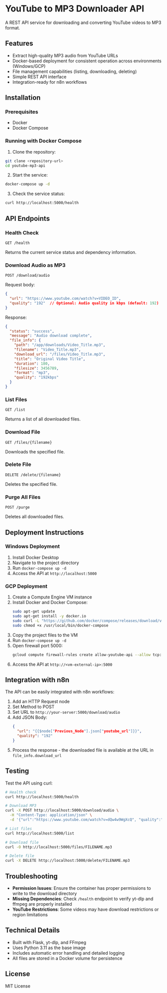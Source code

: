 # YouTube to MP3 Downloader API

A REST API service for downloading and converting YouTube videos to MP3 format.

## Features

- Extract high-quality MP3 audio from YouTube URLs
- Docker-based deployment for consistent operation across environments (Windows/GCP)
- File management capabilities (listing, downloading, deleting)
- Simple REST API interface
- Integration-ready for n8n workflows

## Installation

### Prerequisites
- Docker
- Docker Compose

### Running with Docker Compose

1. Clone the repository:
```bash
git clone <repository-url>
cd youtube-mp3-api
```

2. Start the service:
```bash
docker-compose up -d
```

3. Check the service status:
```bash
curl http://localhost:5000/health
```

## API Endpoints

### Health Check
```
GET /health
```
Returns the current service status and dependency information.

### Download Audio as MP3
```
POST /download/audio
```
Request body:
```json
{
  "url": "https://www.youtube.com/watch?v=VIDEO_ID",
  "quality": "192"  // Optional: Audio quality in kbps (default: 192)
}
```
Response:
```json
{
  "status": "success",
  "message": "Audio download complete",
  "file_info": {
    "path": "/app/downloads/Video_Title.mp3",
    "filename": "Video_Title.mp3",
    "download_url": "/files/Video_Title.mp3",
    "title": "Original Video Title",
    "duration": 180,
    "filesize": 3456789,
    "format": "mp3",
    "quality": "192kbps"
  }
}
```

### List Files
```
GET /list
```
Returns a list of all downloaded files.

### Download File
```
GET /files/{filename}
```
Downloads the specified file.

### Delete File
```
DELETE /delete/{filename}
```
Deletes the specified file.

### Purge All Files
```
POST /purge
```
Deletes all downloaded files.

## Deployment Instructions

### Windows Deployment
1. Install Docker Desktop
2. Navigate to the project directory
3. Run `docker-compose up -d`
4. Access the API at `http://localhost:5000`

### GCP Deployment
1. Create a Compute Engine VM instance
2. Install Docker and Docker Compose:
   ```bash
   sudo apt-get update
   sudo apt-get install -y docker.io
   sudo curl -L "https://github.com/docker/compose/releases/download/v2.18.1/docker-compose-$(uname -s)-$(uname -m)" -o /usr/local/bin/docker-compose
   sudo chmod +x /usr/local/bin/docker-compose
   ```
3. Copy the project files to the VM
4. Run `docker-compose up -d`
5. Open firewall port 5000:
   ```bash
   gcloud compute firewall-rules create allow-youtube-api --allow tcp:5000
   ```
6. Access the API at `http://<vm-external-ip>:5000`

## Integration with n8n

The API can be easily integrated with n8n workflows:

1. Add an HTTP Request node
2. Set Method to POST
3. Set URL to `http://your-server:5000/download/audio`
4. Add JSON Body:
   ```json
   {
     "url": "{{$node["Previous_Node"].json["youtube_url"]}}",
     "quality": "192"
   }
   ```
5. Process the response - the downloaded file is available at the URL in `file_info.download_url`

## Testing

Test the API using curl:

```bash
# Health check
curl http://localhost:5000/health

# Download MP3
curl -X POST http://localhost:5000/download/audio \
  -H "Content-Type: application/json" \
  -d '{"url":"https://www.youtube.com/watch?v=dQw4w9WgXcQ", "quality":"192"}'

# List files
curl http://localhost:5000/list

# Download file
curl -O http://localhost:5000/files/FILENAME.mp3

# Delete file
curl -X DELETE http://localhost:5000/delete/FILENAME.mp3
```

## Troubleshooting

- **Permission Issues**: Ensure the container has proper permissions to write to the download directory
- **Missing Dependencies**: Check `/health` endpoint to verify yt-dlp and ffmpeg are properly installed
- **YouTube Restrictions**: Some videos may have download restrictions or region limitations

## Technical Details

- Built with Flask, yt-dlp, and FFmpeg
- Uses Python 3.11 as the base image
- Includes automatic error handling and detailed logging
- All files are stored in a Docker volume for persistence

## License

MIT License